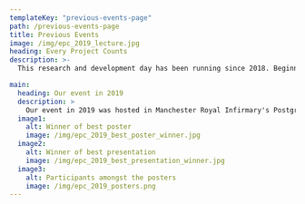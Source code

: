 ```yaml
---
templateKey: "previous-events-page"
path: /previous-events-page
title: Previous Events
image: /img/epc_2019_lecture.jpg
heading: Every Project Counts
description: >-
  This research and development day has been running since 2018. Beginning with 3 foundations doctors based at Manchester Royal Infirmary. It has continued to expand across the North West; this year with support and funding from Health Education North West.

main:
  heading: Our event in 2019
  description: >
    Our event in 2019 was hosted in Manchester Royal Infirmary's Postgraduate Centre and hosted 100 delegates from areas all across the North West of England. There were 47 posters presented and 5 oral presentations.
  image1:
    alt: Winner of best poster
    image: /img/epc_2019_best_poster_winner.jpg
  image2:
    alt: Winner of best presentation
    image: /img/epc_2019_best_presentation_winner.jpg
  image3:
    alt: Participants amongst the posters
    image: /img/epc_2019_posters.png
---
```

